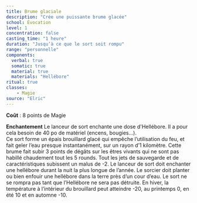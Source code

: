 ```yaml
---
title: Brume glaciale
description: "Crée une puissante brume glacée"
school: Évocation
level: 1
concentration: false
casting_time: "1 heure"
duration: "Jusqu’à ce que le sort soit rompu"
range: "personnelle"
components:
  verbal: true
  somatic: true
  material: true
  materials: "Hellébore"
ritual: true
classes:
    - Magie
source: "Elric"
---
```

**Coût** : 8 points de Magie  

**Enchantement** Le lanceur de sort enchante une dose d'Hellébore. Il a pour cela besoin de 40 po de matériel (encens, bougies...).      
Ce sort forme un épais brouillard glacé qui empêche l’utilisation du feu, et fait geler l’eau presque instantanément, sur un rayon d’1 kilomètre. Cette brume fait subir 3 points de dégâts sur les êtres vivants qui ne sont pas habillé chaudement tout les 5 rounds. Tout les jets de sauvegarde et de caractéristiques subissent un malus de -2. Le lanceur de sort doit enchanter une hellébore durant la nuit la plus longue de l’année. Le sorcier doit planter ou bien enfouir une hellébore dans la terre près d’un cour d’eau. Le sort ne se rompra pas tant que l’Hellébore ne sera pas détruite. En hiver, la température à l’intérieur du brouillard peut atteindre -20, au printemps 0, en été 10 et en automne -10.  
